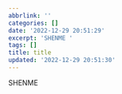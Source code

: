 ```yaml
---
abbrlink: ''
categories: []
date: '2022-12-29 20:51:29'
excerpt: 'SHENME '
tags: []
title: title
updated: '2022-12-29 20:51:30'
---
```

SHENME
